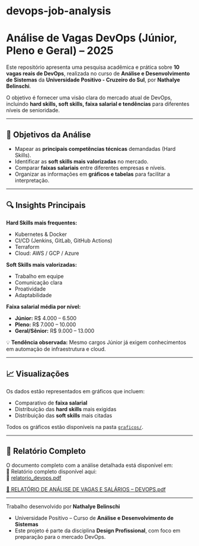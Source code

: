 # devops-job-analysis
# Análise de Vagas DevOps (Júnior, Pleno e Geral) – 2025

Este repositório apresenta uma pesquisa acadêmica e prática sobre **10 vagas reais de DevOps**, realizada no curso de **Análise e Desenvolvimento de Sistemas** da **Universidade Positivo - Cruzeiro do Sul**, por **Nathalye Belinschi**.

O objetivo é fornecer uma visão clara do mercado atual de DevOps, incluindo **hard skills, soft skills, faixa salarial e tendências** para diferentes níveis de senioridade.

---

## 🎯 Objetivos da Análise
- Mapear as **principais competências técnicas** demandadas (Hard Skills).  
- Identificar as **soft skills mais valorizadas** no mercado.  
- Comparar **faixas salariais** entre diferentes empresas e níveis.  
- Organizar as informações em **gráficos e tabelas** para facilitar a interpretação.  

---

## 🔍 Insights Principais

**Hard Skills mais frequentes:**  
- Kubernetes & Docker  
- CI/CD (Jenkins, GitLab, GitHub Actions)  
- Terraform  
- Cloud: AWS / GCP / Azure  

**Soft Skills mais valorizadas:**  
- Trabalho em equipe  
- Comunicação clara  
- Proatividade  
- Adaptabilidade  

**Faixa salarial média por nível:**  
- **Júnior:** R$ 4.000 – 6.500  
- **Pleno:** R$ 7.000 – 10.000  
- **Geral/Sênior:** R$ 9.000 – 13.000  

💡 **Tendência observada:** Mesmo cargos Júnior já exigem conhecimentos em automação de infraestrutura e cloud.

---

## 📈 Visualizações

Os dados estão representados em gráficos que incluem:  
- Comparativo de **faixa salarial**  
- Distribuição das **hard skills** mais exigidas  
- Distribuição das **soft skills** mais citadas  

Todos os gráficos estão disponíveis na pasta [`graficos/`](./graficos).

---

## 📄 Relatório Completo
O documento completo com a análise detalhada está disponível em:  
📄 Relatório completo disponível aqui:  
🔗 [relatorio_devops.pdf](./docs/relatorio_devops.pdf)

[🔗 RELATÓRIO DE ANÁLISE DE VAGAS E SALÁRIOS – DEVOPS.pdf](https://<nathalye-belinschi13>.github.io/devops-job-analysis/RELATÓRIO_DE_ANALISE_DE_VAGAS_E_SALARIOS_DEVOPS.pdf
)



---

Trabalho desenvolvido por **Nathalye Belinschi**  
- Universidade Positivo – Curso de **Análise e Desenvolvimento de Sistemas**  
- Este projeto é parte da disciplina **Design Profissional**, com foco em preparação para o mercado DevOps.

